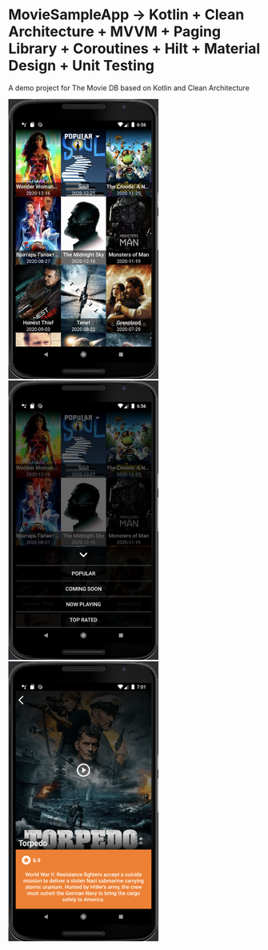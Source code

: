 # MovieSampleApp -> Kotlin + Clean Architecture + MVVM + Paging Library + Coroutines + Hilt + Material Design + Unit Testing
A demo project for The Movie DB based on Kotlin and Clean Architecture
<p>
<img src="https://github.com/AbdullahSa/MovieSampleApp/blob/master/screenshots/homescreen.png" alt="Home Screen" width="300"/>&nbsp;
<img src="https://github.com/AbdullahSa/MovieSampleApp/blob/master/screenshots/bottomsheet.png" alt="BottomSheet" width="300"/>&nbsp;
<img src="https://github.com/AbdullahSa/MovieSampleApp/blob/master/screenshots/moviedetail.png" alt="Movie Detail Screen" width="300"/>
